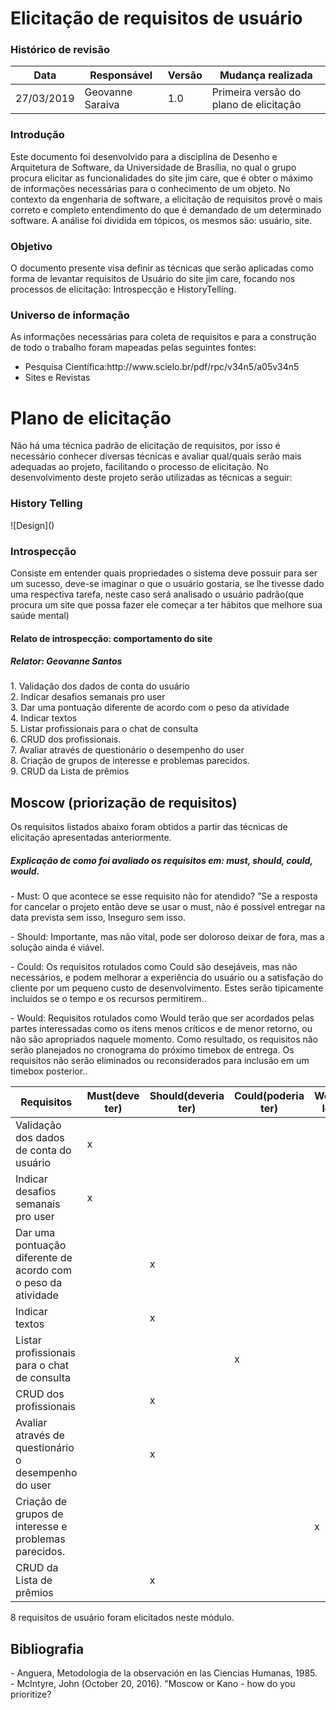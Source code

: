 <h1>Elicitação de requisitos de usuário</h1>
<h3>Histórico de revisão</h3>

Data | Responsável | Versão| Mudança realizada|
--------- | ------| --------| ------------ |
27/03/2019     | Geovanne Saraiva |   1.0   |  Primeira versão do plano de elicitação   |


<h3> Introdução </h3>
Este documento foi desenvolvido para a disciplina de Desenho e Arquitetura de Software, da Universidade de Brasília, no qual o grupo procura elicitar as funcionalidades do site jim care, que é obter o máximo de informações necessárias para o conhecimento de um objeto. No contexto da engenharia de software, a elicitação de requisitos provê o mais correto e completo entendimento do que é demandado de um determinado software. A análise foi dividida em tópicos, os mesmos são: usuário, site.

<h3> Objetivo </h3>
O documento presente visa definir as técnicas que serão aplicadas como forma de levantar requisitos de Usuário do site jim care, focando nos processos de elicitação: Introspecção e HistoryTelling.

<h3> Universo de informação </h3>
As informações necessárias para coleta de requisitos e para a construção de todo o trabalho foram mapeadas pelas seguintes fontes:<br />
<ul>
  <li>Pesquisa Científica:http://www.scielo.br/pdf/rpc/v34n5/a05v34n5</li>
  <li>Sites e Revistas</li>
</ul>

<h1>Plano de elicitação</h1>
Não há uma técnica padrão de elicitação de requisitos, por isso é necessário conhecer diversas técnicas e avaliar qual/quais serão mais adequadas ao projeto, facilitando o processo de elicitação. No desenvolvimento deste projeto serão utilizadas as técnicas a seguir:

<h3>History Telling</h3>
![Design]()

<h3>Introspecção</h3>
Consiste em entender quais propriedades o sistema deve possuir para ser um sucesso, deve-se imaginar o que o usuário gostaria, se lhe tivesse dado uma respectiva tarefa, neste caso será analisado o usuário padrão(que procura um site que possa fazer ele começar a ter hábitos que melhore sua saúde mental) <br />
<h4>Relato de introspecção: comportamento do site</h4>
<h5>Relator: Geovanne Santos</h5>
1. Validação dos dados de conta do usuário <br />
2. Indicar desafios semanais pro user <br />
3. Dar uma pontuação diferente de acordo com o peso da atividade <br />
4. Indicar textos <br />
5. Listar profissionais para o chat de consulta<br />
6. CRUD dos profissionais.<br />
7. Avaliar através de questionário o desempenho do user<br />
8. Criação de grupos de interesse e problemas parecidos.<br />
9. CRUD da Lista de prêmios <br />

<h2> Moscow (priorização de requisitos)</h2>
Os requisitos listados abaixo foram obtidos a partir das técnicas de elicitação apresentadas anteriormente.

<h5>Explicação de como foi avaliado os requisitos em: must, should, could, would.</h5>
<p>
- Must: O que acontece se esse requisito não for atendido? ”Se a resposta for cancelar o projeto então deve se usar o must, não é possível entregar na data prevista sem isso, Inseguro sem isso.
</p>
<p>
- Should: Importante, mas não vital, pode ser doloroso deixar de fora, mas a solução ainda é viável.
</p>
<p>
- Could: Os requisitos rotulados como Could são desejáveis, mas não necessários, e podem melhorar a experiência do usuário ou a satisfação do cliente por um pequeno custo de desenvolvimento. Estes serão tipicamente incluídos se o tempo e os recursos permitirem..
</p>
<p>
- Would: Requisitos rotulados como Would terão que ser acordados pelas partes interessadas como os itens menos críticos e de menor retorno, ou não são apropriados naquele momento. Como resultado, os requisitos não serão planejados no cronograma do próximo timebox de entrega. Os requisitos não serão eliminados ou reconsiderados para inclusão em um timebox posterior..
</p>

Requisitos|Must(deve ter)|Should(deveria ter)  |Could(poderia ter)  |Would(seria legal ter)|
---------------- |---------------- | ---------------| ------------------| ---------------------- |
Validação dos dados de conta do usuário | x | | | |
Indicar desafios semanais pro user | x | | | |
Dar uma pontuação diferente de acordo com o peso da atividade | | x | | |
Indicar textos | | x |  | |
Listar profissionais para o chat de consulta | | | x | |
CRUD dos profissionais | | x | | |
Avaliar através de questionário o desempenho do user| | x | | |
Criação de grupos de interesse e problemas parecidos.| | | | x |
CRUD da Lista de prêmios| | x |  | |

8 requisitos de usuário foram elicitados neste módulo.

<h2> Bibliografia </h2>
- Anguera, Metodologia de la observación en las Ciencias Humanas, 1985. <br />
- McIntyre, John (October 20, 2016). "Moscow or Kano - how do you prioritize?
